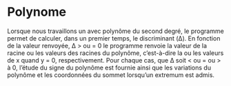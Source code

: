 # Polynome

Lorsque nous travaillons un avec polynôme du second degré, le programme permet de calculer, dans un premier temps, le discriminant (Δ). En fonction de la valeur renvoyée, Δ > ou = 0 le programme renvoie la valeur de la racine ou les valeurs des racines du polynôme, c’est-à-dire la ou les valeurs de x quand y = 0, respectivement. Pour chaque cas, que Δ soit < ou = ou > à 0, l’étude du signe du polynôme est fournie ainsi que les variations du polynôme et les coordonnées du sommet lorsqu’un extremum est admis. 
